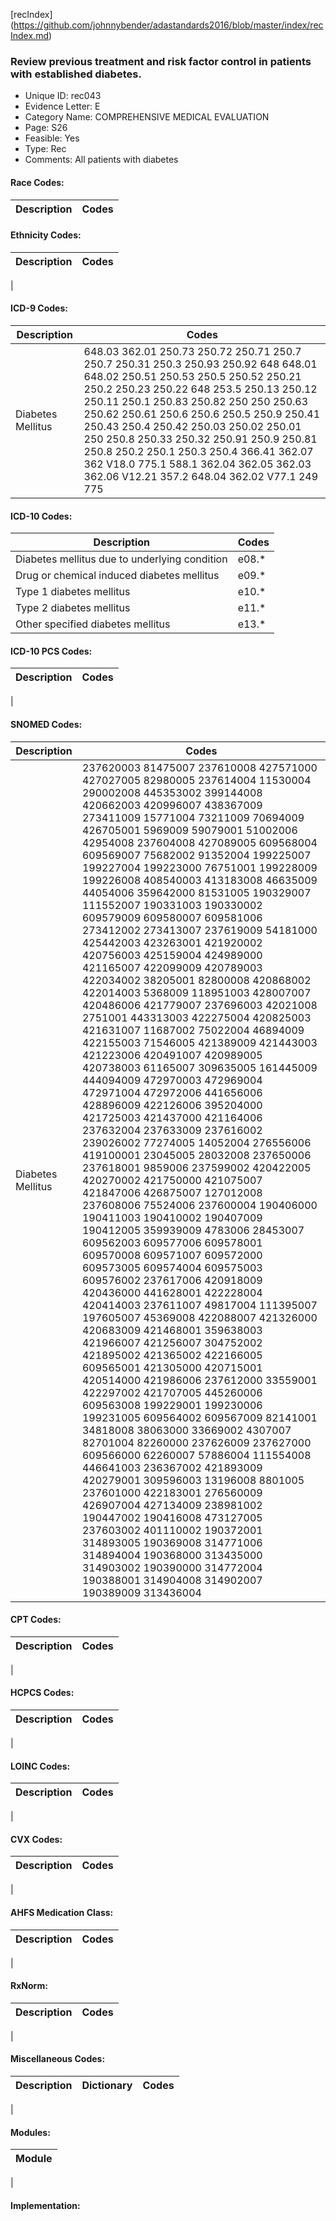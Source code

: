 [recIndex] (https://github.com/johnnybender/adastandards2016/blob/master/index/recIndex.md)

### **Review previous treatment and risk factor control in patients with established diabetes.**
* Unique ID: rec043
* Evidence Letter: E
* Category Name: COMPREHENSIVE MEDICAL EVALUATION
* Page: S26
* Feasible: Yes
* Type: Rec
* Comments: All patients with diabetes

#### Race Codes:

Description | Codes
----------- | -----


#### Ethnicity Codes:

Description | Codes
----------- | -----
|

#### ICD-9 Codes:

Description | Codes
----------- | -----
Diabetes Mellitus | 648.03 362.01 250.73 250.72 250.71 250.7 250.7 250.31 250.3 250.93 250.92 648 648.01 648.02 250.51 250.53 250.5 250.52 250.21 250.2 250.23 250.22 648 253.5 250.13 250.12 250.11 250.1 250.83 250.82 250 250 250.63 250.62 250.61 250.6 250.6 250.5 250.9 250.41 250.43 250.4 250.42 250.03 250.02 250.01 250 250.8 250.33 250.32 250.91 250.9 250.81 250.8 250.2 250.1 250.3 250.4 366.41 362.07 362 V18.0 775.1 588.1 362.04 362.05 362.03 362.06 V12.21 357.2 648.04 362.02 V77.1 249 775

#### ICD-10 Codes:

Description | Codes
----------- | -----
Diabetes mellitus due to underlying condition | e08.*
Drug or chemical induced diabetes mellitus | e09.*
Type 1 diabetes mellitus | e10.*
Type 2 diabetes mellitus | e11.*
Other specified diabetes mellitus | e13.*

#### ICD-10 PCS Codes:

Description | Codes
----------- | -----
|

#### SNOMED Codes:

Description | Codes
----------- | -----
Diabetes Mellitus | 237620003 81475007 237610008 427571000 427027005 82980005 237614004 11530004 290002008 445353002 399144008 420662003 420996007 438367009 273411009 15771004 73211009 70694009 426705001 5969009 59079001 51002006 42954008 237604008 427089005 609568004 609569007 75682002 91352004 199225007 199227004 199223000 76751001 199228009 199226008 408540003 413183008 46635009 44054006 359642000 81531005 190329007 111552007 190331003 190330002 609579009 609580007 609581006 273412002 273413007 237619009 54181000 425442003 423263001 421920002 420756003 425159004 424989000 421165007 422099009 420789003 422034002 38205001 82800008 420868002 422014003 5368009 118951003 428007007 420486006 421779007 237696003 42021008 2751001 443313003 422275004 420825003 421631007 11687002 75022004 46894009 422155003 71546005 421389009 421443003 421223006 420491007 420989005 420738003 61165007 309635005 161445009 444094009 472970003 472969004 472971004 472972006 441656006 428896009 422126006 395204000 421725003 421437000 421164006 237632004 237633009 237616002 239026002 77274005 14052004 276556006 419100001 23045005 28032008 237650006 237618001 9859006 237599002 420422005 420270002 421750000 421075007 421847006 426875007 127012008 237608006 75524006 237600004 190406000 190411003 190410002 190407009 190412005 359939009 4783006 28453007 609562003 609577006 609578001 609570008 609571007 609572000 609573005 609574004 609575003 609576002 237617006 420918009 420436000 441628001 422228004 420414003 237611007 49817004 111395007 197605007 45369008 422088007 421326000 420683009 421468001 359638003 421966007 421256007 304752002 421895002 421365002 422166005 609565001 421305000 420715001 420514000 421986006 237612000 33559001 422297002 421707005 445260006 609563008 199229001 199230006 199231005 609564002 609567009 82141001 34818008 38063000 33669002 4307007 82701004 82260000 237626009 237627000 609566000 62260007 57886004 111554008 446641003 236367002 421893009 420279001 309596003 13196008 8801005 237601000 422183001 276560009 426907004 427134009 238981002 190447002 190416008 473127005 237603002 401110002 190372001 314893005 190369008 314771006 314894004 190368000 313435000 314903002 190390000 314772004 190388001 314904008 314902007 190389009 313436004

#### CPT Codes:

Description | Codes
----------- | -----
|

#### HCPCS Codes:

Description | Codes
----------- | -----
|

#### LOINC Codes:

Description | Codes
----------- | -----
|

#### CVX Codes:

Description | Codes
----------- | -----
|

#### AHFS Medication Class:

Description | Codes
----------- | -----
|

#### RxNorm:

Description | Codes
----------- | -----
|

#### Miscellaneous Codes:

Description | Dictionary | Codes
----------- | ---------- | -----
|

#### Modules:

Module |
------ |
|

#### Implementation:
